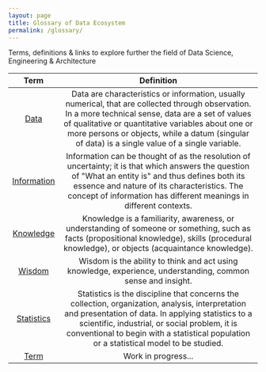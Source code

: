 ```yaml
---
layout: page
title: Glossary of Data Ecosystem
permalink: /glossary/
---
```


Terms, definitions & links to explore further the field of Data Science, Engineering & Architecture

| Term | Definition |
| :---: | :---: | 
| [Data](https://en.wikipedia.org/wiki/Data) | Data are characteristics or information, usually numerical, that are collected through observation. In a more technical sense, data are a set of values of qualitative or quantitative variables about one or more persons or objects, while a datum (singular of data) is a single value of a single variable. | 
| [Information](https://en.wikipedia.org/wiki/Information) | Information can be thought of as the resolution of uncertainty; it is that which answers the question of "What an entity is" and thus defines both its essence and nature of its characteristics. The concept of information has different meanings in different contexts. | 
| [Knowledge](https://en.wikipedia.org/wiki/Knowledge) | Knowledge is a familiarity, awareness, or understanding of someone or something, such as facts (propositional knowledge), skills (procedural knowledge), or objects (acquaintance knowledge). |
| [Wisdom](https://en.wikipedia.org/wiki/Wisdom) | Wisdom is the ability to think and act using knowledge, experience, understanding, common sense and insight. |
| [Statistics](https://en.wikipedia.org/wiki/Statistics) | Statistics is the discipline that concerns the collection, organization, analysis, interpretation and presentation of data. In applying statistics to a scientific, industrial, or social problem, it is conventional to begin with a statistical population or a statistical model to be studied. |
| [Term](Link) | Work in progress... |

